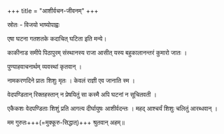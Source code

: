 +++
title = "आशीर्वचन-जीवनम्"
+++

स्रोतः - विजयो भाष्योपाह्वः

एषा घटना गतशतके कदाचित् घटिता इति मन्ये।

काकीनाड समीपे पिठापुरम् संस्थानस्य  राजा आसीत् यस्य बहुकालानन्तरं कुमारो जातः ।

पुण्याहवाचनार्थम्  व्यवस्थां कृतवान् । 

नामकरणदिने प्रातः शिशुः मृतः । केवलं राज्ञी एव जानाति स्म ।

वेदपण्डितान् रिक्तहस्तान्  न प्रेषयितुं सा कस्मै अपि घटनां न सूचितवती ।

एकैकशः वेदपण्डिताः शिशुं प्रति आगत्य दीर्घायुषः आशीर्वदन्तः । महद् आश्चर्यं  शिशुः चलितुं आरब्धवान् ।

मम गुरुतः+++(=मुक्कूरु-सिद्धात्)+++ श्रुतवान् अहम्॥